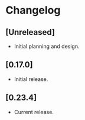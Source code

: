 # Changelog

## [Unreleased]

- Initial planning and design.

## [0.17.0]

- Initial release.

## [0.23.4]

- Current release.


